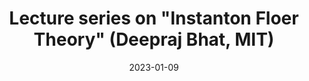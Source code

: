 ---
title: 'Lecture series on "Instanton Floer Theory" (Deepraj Bhat, MIT)'
date: 2023-01-09
expiry-date: 2023-01-20
redirect: http://math.iisc.ac.in/~vvdatar/deeparaj.html
---